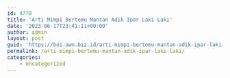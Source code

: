 ```yaml
---
id: 4778
title: 'Arti Mimpi Bertemu Mantan Adik Ipar Laki Laki'
date: '2023-06-17T23:41:11+00:00'
author: admin
layout: post
guid: 'https://bos.awn.biz.id/arti-mimpi-bertemu-mantan-adik-ipar-laki-laki/'
permalink: /arti-mimpi-bertemu-mantan-adik-ipar-laki-laki/
categories:
    - Uncategorized
---
```


